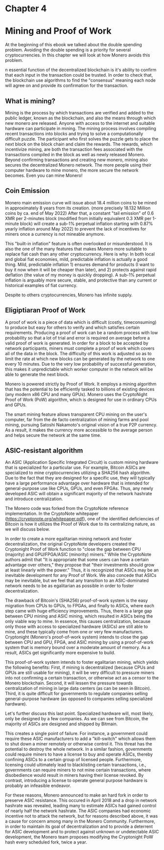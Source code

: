 # Chapter 4

# Mining and Proof of Work
At the beginning of this ebook we talked about the double spending problem. Avoiding the double spending is a priority for several cryptocurrencies. In this chapter we will look at how Monero avoids this problem.

n essential function of the decentralized blockchain is it's ability to confirm that each input in the transaction could be trusted. In order to check that, the blockchain use algorithms to find the "consensus" meaning each node will agree on and provide its confirmation for the transaction.

## What is mining?
Mining is the process by which transactions are verified and added to the public ledger, known as the blockchain, and also the means through which new monero are released.
Anyone with access to the internet and suitable hardware can participate in mining. The mining process involves compiling recent transactions into blocks and trying to solve a computationally difficult puzzle.
The participant who first solves the puzzle gets to place the next block on the block chain and claim the rewards. The rewards, which incentivize mining, are both the transaction fees associated with the transactions compiled in the block as well as newly released Monero.
Beyond confirming transactions and creating new monero, mining also secures the decentralized Monero network. The more people using their computer hardware to mine monero, the more secure the network becomes. Even you can mine Monero!

## Coin Emission

Monero main emission curve will issue about 18.4 million coins to be mined in approximately 8 years from its creation. (more precisely 18.132 Million coins by ca. end of May 2022) After that, a constant "tail emission" of 0.6
XMR per 2-minutes block (modified from initially equivalent 0.3 XMR per 1-minute block) will create a sub-1% perpetual inflation starting with 0.87% yearly inflation around May 2022) to prevent the lack of incentives for miners once a currency is not mineable anymore.

This "built-in inflation" feature is often overlooked or misunderstood. It is also the one of the many features that makes Monero more suitable to replace fiat cash than any other cryptocurrency. Here is why: In both local and global fiat economies, mild, predictable inflation is actually a good thing. Mild, predictable inflation 1) ensures demand for products (I want to buy it now when it will be cheaper than later), and 2) protects against rapid deflation (the value of my money is quickly dropping). A sub-1% perpetual inflation is arguably more secure, stable, and protective than any current or historical examples of fiat currency.

Despite to others cryptocurrencies, Monero has infinite supply.

## Eligiptiaran Proof of Work

A proof of work is a piece of data which is difficult (costly, timeconsuming) to produce but easy for others to verify and which satisfies certain requirements. Producing a proof of work can be a random process with low probability so that a lot of trial and error is required on average before a valid proof of work is generated.
In order for a block to be accepted by network participants, miners must complete a proof of work which covers all of the data in the block. The difficulty of this work is adjusted so as to limit the rate at which new blocks can be generated by the network to one every 10 minutes. Due to the very low probability of successful generation, this makes it unpredictable which worker computer in the network will be able to generate the next block.

Monero is powered strictly by Proof of Work. It employs a mining algorithm that has the potential to be efficiently tasked to billions of existing devices (any modern x86 CPU and many GPUs). Monero uses the CryptoNight Proof of Work (PoW) algorithm, which is designed for use in ordinary CPUs and GPUs.

The smart mining feature allows transparent CPU mining on the user's computer, far from the de facto centralization of mining farms and pool mining, pursuing Satoshi Nakamoto's original vision of a true P2P currency. As a result, it makes the currency more accessible to the average person and helps secure the network at the same time.

## ASIC-resistant algorithm 

An ASIC (Application Specific Integrated Circuit) is custom mining hardware that is specialized for a particular use. For example, Bitcoin ASICs are specialized to mine cryptocurrencies utilizing a SHA256 hash algorithm. Due to the fact that they are designed for a specific use, they will typically have a large performance advantage over hardware that is intended for general-purpose use like CPUs, GPUs, and even FPGAs. Thus, any newly developed ASIC will obtain a significant majority of the network hashrate and introduce centralization.

The Monero code was forked from the CryptoNote reference implementation. In the CryptoNote whitepaper (https://cryptonote.org/whitepaper.pdf), one of the identified deficiencies of Bitcoin is how it utilizes the Proof of Work due to its centralizing nature, as we will discuss below. 

In order to create a more egalitarian mining network and foster decentralization, the original CryptoNote developers created the Cryptonight Proof of Work function to "close the gap between CPU (majority) and GPU/FPGA/ASIC (minority) miners." 
While the CryptoNote authors admit that "It is appropriate that some users can have a certain advantage over others," they propose that "their investments should grow at least linearly with the power." Thus, it is recognized that ASICs may be an inevitable development for any Proof of Work. We also concede that ASICs may be inevitable, but we feel that any transition to an ASIC-dominated network needs to be as egalitarian as possible in order to foster decentralization. 


The drawback of Bitcoin's (SHA256) proof-of-work system is the easy migration from CPUs to GPUs, to FPGAs, and finally to ASICs, where each step came with huge efficiency improvements. Thus, there is a large gap between CPU mining and ASIC mining, which resulted in ASICs being the only viable way to mine. In essence, this causes centralization, because only those with access to specialized hardware (ASICs) are still able to mine, and these typically come from one or very few manufacturers. Cryptonight (Monero's proof-of-work system) intends to close the gap between CPU and GPU, FPGA, and ASIC mining by using a proof-of-work system that is memory bound over a moderate amount of memory. As a result, ASICs get significantly more expensive to build. 

This proof-of-work system intends to foster egalitarian mining, which yields the following benefits: 
First, if mining is decentralized (because CPUs and GPUs are still usable for mining), it will be very difficult to pressure miners into not confirming a certain transaction, or otherwise act as a censor to the Monero blockchain. Second, it will lessen the pressure towards centralization of mining in large data centers (as can be seen in Bitcoin). Third, it is quite difficult for governments to regulate companies selling general-purpose hardware (as opposed to companies selling specialized hardware).

Let's further discuss this last point. Specialized hardware will, most likely, only be designed by a few companies. As we can see from Bitcoin, the majority of ASICs are designed and shipped by Bitmain.

This creates a single point of failure. For instance, a government could require these ASIC manufacturers to add a "kill-switch" which allows them to shut down a miner remotely or otherwise control it. This threat has the potential to destroy the whole network. In a similar fashion, governments could require miners to have a license to buy and operate ASICs, thereby confining ASICs to a certain group of licensed people. Furthermore, licensing could ultimately lead to blacklisting certain transactions, i.e., governments can require miners to not mine certain transactions, where disobedience would result in miners having their license revoked. By contrast, introducing a license to operate general purpose hardware is probably an infeasible endeavor.

For these reasons, Monero announced to make an hard fork in order to preserve ASIC resistance.  This occured in April 2018 and a drop in network hashrate was revealed, leading many to estimate ASICs had gained control of nearly half the network hashrate. The ASIC companies had economic incentive not to attack the network, but for reasons described above, it was a cause for concern among many in the Monero Community. Furthermore, in order to maintain its goal of decentralization and to provide a deterrent for ASIC development and to protect against unknown or undetectable ASIC development, the Monero team proposes modifying the Cryptonight PoW hash every scheduled fork, twice a year.
